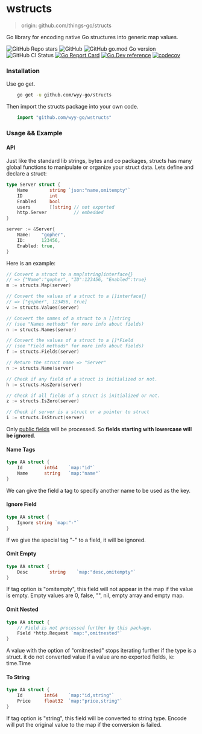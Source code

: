 # wstructs

> origin: github.com/things-go/structs

Go library for encoding native Go structures into generic map values.

![GitHub Repo stars](https://img.shields.io/github/stars/wyy-go/wstructs?style=social)
![GitHub](https://img.shields.io/github/license/wyy-go/wstructs)
![GitHub go.mod Go version](https://img.shields.io/github/go-mod/go-version/wyy-go/wstructs)
![GitHub CI Status](https://img.shields.io/github/workflow/status/wyy-go/wstructs/ci?label=CI)
[![Go Report Card](https://goreportcard.com/badge/github.com/wyy-go/wstructs)](https://goreportcard.com/report/github.com/wyy-go/wstructs)
[![Go.Dev reference](https://img.shields.io/badge/go.dev-reference-blue?logo=go&logoColor=white)](https://pkg.go.dev/github.com/wyy-go/wstructs?tab=doc)
[![codecov](https://codecov.io/gh/wyy-go/wstructs/branch/main/graph/badge.svg)](https://codecov.io/gh/wyy-go/wstructs)
### Installation

Use go get.

```bash
    go get -u github.com/wyy-go/structs
```

Then import the structs package into your own code.

```go
    import "github.com/wyy-go/wstructs"
```

### Usage && Example

#### API

Just like the standard lib strings, bytes and co packages, structs has many global functions to manipulate or organize your struct data. Lets define and declare a struct:

```go
type Server struct {
    Name        string `json:"name,omitempty"`
    ID          int
    Enabled     bool
    users       []string // not exported
    http.Server          // embedded
}

server := &Server{
    Name:    "gopher",
    ID:      123456,
    Enabled: true,
}
```

Here is an example:

```go
// Convert a struct to a map[string]interface{}
// => {"Name":"gopher", "ID":123456, "Enabled":true}
m := structs.Map(server)

// Convert the values of a struct to a []interface{}
// => ["gopher", 123456, true]
v := structs.Values(server)

// Convert the names of a struct to a []string
// (see "Names methods" for more info about fields)
n := structs.Names(server)

// Convert the values of a struct to a []*Field
// (see "Field methods" for more info about fields)
f := structs.Fields(server)

// Return the struct name => "Server"
n := structs.Name(server)

// Check if any field of a struct is initialized or not.
h := structs.HasZero(server)

// Check if all fields of a struct is initialized or not.
z := structs.IsZero(server)

// Check if server is a struct or a pointer to struct
i := structs.IsStruct(server)
```

Only [public fields](https://golang.org/doc/effective_go.html#names) will be processed. So **fields
starting with lowercase will be ignored**.

#### Name Tags

```go
type AA struct {
    Id        int64    `map:"id"`
    Name      string   `map:"name"`
}
```
We can give the field a tag to specify another name to be used as the key.

#### Ignore Field

```go
type AA struct {
    Ignore string `map:"-"`
}
```
If we give the special tag "-" to a field, it will be ignored.

#### Omit Empty

```go
type AA struct {
    Desc        string    `map:"desc,omitempty"`
}
```
If tag option is "omitempty", this field will not appear in the map if the value is empty.
Empty values are 0, false, "", nil, empty array and empty map.

#### Omit Nested

```go
type AA struct {
    // Field is not processed further by this package.
    Field *http.Request `map:",omitnested"`
}
```
A value with the option of "omitnested" stops iterating further if the type
is a struct. it do not converted value if a value are no exported fields, ie: time.Time

#### To String

```go
type AA struct {
    Id        int64    `map:"id,string"`
    Price     float32  `map:"price,string"`
}
```
If tag option is "string", this field will be converted to string type. Encode will put the
original value to the map if the conversion is failed.